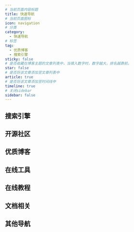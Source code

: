 ```yaml
---
# 当前页面内容标题
title: 快速导航
# 当前页面图标
icon: navigation
# 分类
category:
  - 快速导航
# 标签
tag:
  - 优质博客
  - 搜索引擎
sticky: false
# 是否收藏在博客主题的文章列表中，当填入数字时，数字越大，排名越靠前。
star: false
# 是否将该文章添加至文章列表中
article: true
# 是否将该文章添加至时间线中
timeline: true
# 关闭sidebar
sidebar: false
---
```


## 搜索引擎

<NavCard arr='[{"title":"百度","url":"https://www.baidu.com/","desc":"中文搜索引擎","icon":"/navicon/baidu.ico"},{"title":"必应","url":"https://cn.bing.com/","desc":"优秀的国内外搜索引擎","icon":"/navicon/bing.ico"},{"title":"谷歌","url":"https://www.google.com/","desc":"被墙的国内外搜索引擎","icon":"/navicon/google.ico"},{"title":"找代码","url":"https://www.programcreek.com/java-api-examples/index.php","desc":"搜一下某个类的使用方法","icon":"/navicon/java.ico"}]'></NavCard>

## 开源社区

<NavCard arr='[{"title":"Dromara","url":"https://gitee.com/dromara","desc":"孵化HuTool的优秀开源社区","icon":"/navicon/dromara.ico"},{"title":"OSRC","url":"https://www.osrc.com/","desc":"开源运行时社区","icon":"/navicon/oscr.ico"},{"title":"Doocs","url":"https://doocs.gitee.io/#/README_CN","desc":"非常友好的技术社区","icon":"/navicon/doocs.ico"}]'></NavCard>

## 优质博客

<NavCard arr='[{"title":"阮一峰","url":"https://www.ruanyifeng.com/","desc":"阮一峰的个人网站","icon":"/navicon/ruan.ico"},{"title":"Road2Coding","url":"https://r2coding.com/#/","desc":"程序羊博客","icon":"/navicon/r2coding.png"},{"title":"大都督","url":"https://www.yuque.com/renyong-jmovm/dadudu","desc":"大都督周瑜的技术博客","icon":"/navicon/yuque.png"},{"title":"Gitstar","url":"https://gitstar-ranking.com/","desc":"Github项目获赞数排名","icon":"/navicon/gr.ico"},{"title":"JeeWeiXin","url":"https://jeeweixin.com/","desc":"微信小程序技术博客","icon":"/navicon/jeeweixin.ico"},{"title":"潘子夜","url":"https://www.panziye.com/","desc":"潘子夜个人博客","icon":"/navicon/panziye.ico"},{"title":"徐靖峰","url":"https://www.cnkirito.moe/","desc":"徐靖峰的个人博客","icon":"/navicon/xujingfeng.jpg"},{"title":"芋道源码","url":"https://www.iocoder.cn/","desc":"源码聚集地","icon":"/navicon/github.ico"},{"title":"全栈","url":"https://www.pdai.tech/","desc":"全栈知识体系","icon":"/navicon/pdai.ico"},{"title":"程序猿DD","url":"https://blog.didispace.com/","desc":"程序猿DD的个人博客","icon":"/navicon/dd.jpg"},{"title":"labuladong","url":"https://labuladong.gitee.io/algo/","desc":"labuladong的算法小抄","icon":"/navicon/github.ico"}]'></NavCard>

## 在线工具

<NavCard arr='[{"title":"下载加速","url":"https://toolwa.com/github/","desc":"Github下载加速","icon":"/navicon/github.ico"},{"title":"菜鸟工具","url":"https://c.runoob.com/","desc":"菜鸟教程提供的工具集","icon":"/navicon/cainiao.ico"},{"title":"工具集","url":"https://tool.oschina.net/","desc":"开源中国提供的工具集","icon":"/navicon/oschina.ico"},{"title":"程序员","url":"https://tool.lu/","desc":"程序员的工具箱","icon":"/navicon/chengxuyuan.ico"},{"title":"脚本之家","url":"http://tools.jb51.net/","desc":"脚本之家提供的工具箱","icon":"/navicon/jiaoben.ico"},{"title":"W3C","url":"https://123.w3cschool.cn/webtools","desc":"W3C School旗下提供的工具箱","icon":"/navicon/w3c.ico"},{"title":"云转换","url":"https://cloudconvert.com/","desc":"在线转化","icon":"/navicon/yun.png"}]'></NavCard>

## 在线教程

<NavCard arr='[{"title":"Electron","url":"https://www.electronjs.org/","desc":"electron官方文档","icon":"/navicon/electron.svg"},{"title":"IDEA","url":"https://idea.javaguide.cn/","desc":"IDEA高效使用指南","icon":"/navicon/idea.svg"},{"title":"QuickRef","url":"https://quickref.me/","desc":"快速学习各种语言的语法","icon":"/navicon/quickref.png"},{"title":"中文网","url":"http://c.biancheng.net/","desc":"C语言中文网","icon":"/navicon/c.ico"},{"title":"菜鸟教程","url":"https://www.runoob.com/","desc":"菜鸟在线教程","icon":"/navicon/runoob.ico"},{"title":"W3C","url":"https://www.w3cschool.cn/tutorial","desc":"w3c在线基础教程","icon":"/navicon/w3c.ico"},{"title":"w3school","url":"https://www.w3school.com.cn/index.html","desc":"领先的web技术教程","icon":"/navicon/w3school.png"}]'></NavCard>



## 文档相关

<NavCard arr='[{"title":"在线MD","url":"https://markdown.com.cn/editor/","desc":"在线编写MarkDown","icon":"/navicon/github.ico"},{"title":"hope","url":"https://vuepress-theme-hope.gitee.io/v2/zh/","desc":"一个优秀静态博客搭建工具","icon":"/navicon/hope.svg"}]'></NavCard>







## 其他导航

<NavCard arr='[{"title":"极下解析","url":"https://jixia.ltd/","desc":"百度云外链解析","icon":"/navicon/jixia.ico"},{"title":"MyOctoCat","url":"https://myoctocat.com/","desc":"程序员头像","icon":"/navicon/github.ico"},{"title":"LeetCode","url":"https://leetcode.cn/","desc":"刷题网站","icon":"/navicon/leetcode.ico"},{"title":"Jar包下载","url":"https://search.maven.org/","desc":"Jar包个版本下载","icon":"/navicon/jar.ico"},{"title":"ghelper","url":"http://ghelper.net/","desc":"看世界","icon":"/navicon/ghelper.png"},{"title":"Maven仓库","url":"https://mvnrepository.com/","desc":"Maven官方仓库","icon":"/navicon/mvn.ico"}]'></NavCard>

